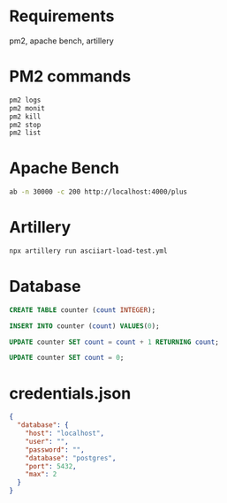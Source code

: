 # Requirements

pm2, apache bench, artillery

# PM2 commands

```bash
pm2 logs
pm2 monit
pm2 kill
pm2 stop
pm2 list
```

# Apache Bench

```bash
ab -n 30000 -c 200 http://localhost:4000/plus
```

# Artillery

```bash
npx artillery run asciiart-load-test.yml
```

# Database

```sql
CREATE TABLE counter (count INTEGER);

INSERT INTO counter (count) VALUES(0);

UPDATE counter SET count = count + 1 RETURNING count;

UPDATE counter SET count = 0;
```

# credentials.json

```json
{
  "database": {
    "host": "localhost",
    "user": "",
    "password": "",
    "database": "postgres",
    "port": 5432,
    "max": 2
  }
}
```
